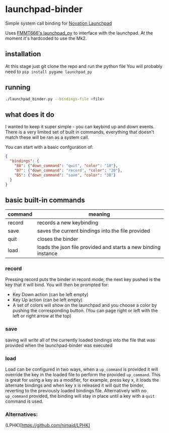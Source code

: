 # launchpad-binder
Simple system call binding for [Novation Launchpad][1]

Uses [FMMT666's launchpad_py][2] to interface with the launchpad. At the moment it's hardcoded to use the Mk2.

## installation 
At this stage just git clone the repo and run the python file
You will probably need to `pip install pygame launchpad_py`

## running
```sh
./launchpad_binder.py --bindings-file <file>
```

## what does it do
I wanted to keep it super simple - you can keybind up and down events.
There is a very limited set of built in commands, everything that doesn't match these will be ran as a system call.

You can start with a basic confguration of: 
```json
{ 
  "bindings": { 
    "88": {"down_command": "quit", "color": "10"},
    "87": {"down_command": "record", "color": "20"},
    "85": {"down_command": "save", "color": "30"}
  }
}
```

## basic built-in commands
| command     | meaning                                                        |
| ----------- | -------------------------------------------------------------- |
| record      | records a new keybinding                                       |
| save        | saves the current bindings into the file provided              |
| quit        | closes the binder                                              |
| load <file> | loads the json file provided and starts a new binding instance |

### record
Pressing record puts the binder in record mode, the next key pushed is the key that it will bind. 
You will then be prompted for:
- Key Down action (can be left empty)
- Key Up action (can be left empty)
- A set of colors will show on the launchpad and you choose a color by pushing the corresponding button. (You can page right or left with the left or right arrow at the top)

### save
saving will write all of the currently loaded bindings into the file that was provided when the launchpad-binder was executed

### load
Load can be configured in two ways, when a `up_command` is provided it will override the key in the loaded file to perform the provided `up_command`. This is great for using a key as a modifier, for example, press key x, it loads the alternate bindings and when key x is released it will quit the binder, reverting to the previously loaded bindings file. Alternatively with no `up_command` provided, the binding will stay in place until a key with a `quit` command is used.



### Alternatives:
(LPHK)[https://github.com/nimaid/LPHK]

[1]: https://global.novationmusic.com/launch/launchpad
[2]: https://github.com/FMMT666/launchpad.py